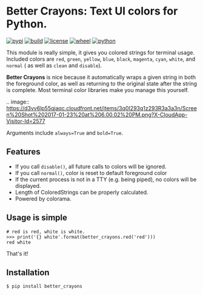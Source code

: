 Better Crayons: Text UI colors for Python.
===================================

[![pypi](https://img.shields.io/pypi/v/better_crayons.svg)](https://pypi.python.org/pypi/better_crayons)
[![build](https://travis-ci.com/xMistt/better_crayons.svg?branch=master)](https://pypi.python.org/pypi/better_crayons)
[![license](https://img.shields.io/pypi/l/better_crayons.svg)](https://pypi.python.org/pypi/better_crayons)
[![wheel](https://img.shields.io/pypi/wheel/better_crayons.svg)](https://pypi.python.org/pypi/better_crayons)
[![python](https://img.shields.io/pypi/pyversions/better_crayons.svg)](https://pypi.python.org/pypi/better_crayons)

This module is really simple, it gives you colored strings for terminal
usage. Included colors are ``red``, ``green``, ``yellow``, ``blue``, ``black``, ``magenta``, ``cyan``, ``white``, and ``normal`` ( as well as ``clean`` and ``disable``).

**Better Crayons** is nice because it automatically wraps a given string in both the foreground color, as well as returning to the original state after the string is complete. Most terminal color libraries make you manage this yourself.


.. image:: https://d3vv6lp55qjaqc.cloudfront.net/items/3q0I293q1z293R3a3a3n/Screen%20Shot%202017-01-23%20at%206.00.02%20PM.png?X-CloudApp-Visitor-Id=2577


Arguments include ``always=True`` and ``bold=True``.

Features
--------

- If you call ``disable()``, all future calls to colors will be ignored.
- If you call ``normal()``, color is reset to default foreground color
- If the current process is not in a TTY (e.g. being piped), no colors will be displayed.
- Length of ColoredStrings can be properly calculated.
- Powered by colorama.

Usage is simple
---------------

    # red is red, white is white.
    >>> print('{} white'.format(better_crayons.red('red')))
    red white

That's it!

Installation
------------

    $ pip install better_crayons
